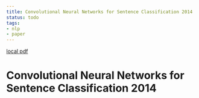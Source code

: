 ```yaml
---
title: Convolutional Neural Networks for Sentence Classification 2014
status: todo
tags:
- nlp
- paper
---
```


[local pdf](../../../pdfs/Convolutional%20Neural%20Networks%20for%20Sentence%20Classification_2014.pdf)

# Convolutional Neural Networks for Sentence Classification 2014
